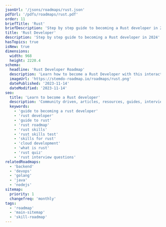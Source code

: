```yaml
---
jsonUrl: '/jsons/roadmaps/rust.json'
pdfUrl: '/pdfs/roadmaps/rust.pdf'
order: 11
briefTitle: 'Rust'
briefDescription: 'Step by step guide to becoming a Rust developer in 2024'
title: 'Rust Developer'
description: 'Step by step guide to becoming a Rust developer in 2024'
hasTopics: true
isNew: true
dimensions:
  width: 968
  height: 2220.4
schema:
  headline: 'Rust Developer Roadmap'
  description: 'Learn how to become a Rust Developer with this interactive step by step guide in 2024. We also have resources and short descriptions attached to the roadmap items so you can get everything you want to learn in one place.'
  imageUrl: 'https://stemdo-roadmap.io/roadmaps/rust.png'
  datePublished: '2023-11-14'
  dateModified: '2023-11-14'
seo:
  title: 'Learn to become a Rust developer'
  description: 'Community driven, articles, resources, guides, interview questions, quizzes for Rust development. Learn to become a modern Rust developer by following the steps, skills, resources and guides listed in this roadmap.'
  keywords:
    - 'guide to becoming a rust developer'
    - 'rust developer'
    - 'guide to rust'
    - 'rust roadmap'
    - 'rust skills'
    - 'rust skills test'
    - 'skills for rust'
    - 'cloud development'
    - 'what is rust'
    - 'rust quiz'
    - 'rust interview questions'
relatedRoadmaps:
  - 'backend'
  - 'devops'
  - 'golang'
  - 'java'
  - 'nodejs'
sitemap:
  priority: 1
  changefreq: 'monthly'
tags:
  - 'roadmap'
  - 'main-sitemap'
  - 'skill-roadmap'
---
```

